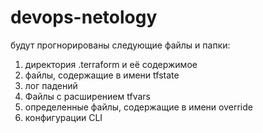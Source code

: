 # devops-netology

будут прогнорированы следующие файлы и папки:

1. директория .terraform и её содержимое
2. файлы, содержащие в имени tfstate
3. лог падений
4. Файлы с расширением tfvars
5. определенные файлы, содержащие в имени override
6. конфигурации CLI
